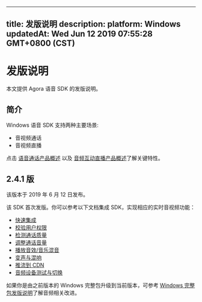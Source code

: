 
---
title: 发版说明
description: 
platform: Windows
updatedAt: Wed Jun 12 2019 07:55:28 GMT+0800 (CST)
---
# 发版说明

本文提供 Agora 语音 SDK 的发版说明。

## **简介**

Windows 语音 SDK 支持两种主要场景:

-   音视频通话
-   音视频直播

点击 [语音通话产品概述](https://docs.agora.io/cn/Voice/product_voice?platform=All%20Platforms) 以及 [音频互动直播产品概述](https://docs.agora.io/cn/Audio%20Broadcast/product_live_audio?platform=All%20Platforms)了解关键特性。

## **2.4.1 版**

该版本于 2019 年 6 月 12 日发布。

该 SDK 首次发版。你可以参考以下文档集成 SDK，实现相应的实时音视频功能：

- [快速集成](../../cn/Voice/windows_video.md)
- [校验用户权限](../../cn/Voice/token.md)
- [检测通话质量](../../cn/Voice/in_call_statistics_windows_audio.md)
- [调整通话音量](../../cn/Voice/volume_windows.md)
- [播放音效/音乐混音](../../cn/Voice/effect_mixing_windows.md)
- [变声与混响](../../cn/Voice/voice_effect_windows.md)
- [推流到 CDN](../../cn/Voice/push_stream_windows2.0_audio.md)
- [音频设备测试与切换](../../cn/Voice/switch_audio_device_windows.md)

如果你是由之前版本的 Windows 完整包升级到当前版本，可参考 [Windows 完整包发版说明](../../cn/Voice/release_windows_video.md)了解音频相关改进。

